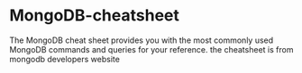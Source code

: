 # MongoDB-cheatsheet
The MongoDB cheat sheet provides you with the most commonly used MongoDB commands and queries for your reference. the cheatsheet is from mongodb developers website
